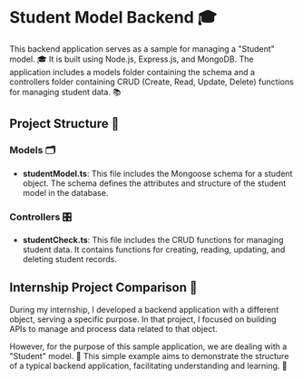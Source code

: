# Student Model Backend 🎓
This backend application serves as a sample for managing a "Student" model. 🎓 It is built using Node.js, Express.js, and MongoDB. The application includes a models folder containing the schema and a controllers folder containing CRUD (Create, Read, Update, Delete) functions for managing student data. 📚

## Project Structure 📁
### Models 🗂️
- **studentModel.ts**: This file includes the Mongoose schema for a student object. The schema defines the attributes and structure of the student model in the database.
### Controllers 🎛️
- **studentCheck.ts**: This file includes the CRUD functions for managing student data. It contains functions for creating, reading, updating, and deleting student records.

## Internship Project Comparison 🌟
During my internship, I developed a backend application with a different object, serving a specific purpose. In that project, I focused on building APIs to manage and process data related to that object.

However, for the purpose of this sample application, we are dealing with a "Student" model. 📝 This simple example aims to demonstrate the structure of a typical backend application, facilitating understanding and learning. 🏫

